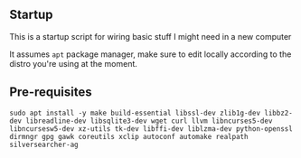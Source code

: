 ## Startup
This is a startup script for wiring basic stuff I might need in a new computer

It assumes `apt` package manager, make sure to edit locally according to the distro you're using at the moment.

## Pre-requisites

```
sudo apt install -y make build-essential libssl-dev zlib1g-dev libbz2-dev libreadline-dev libsqlite3-dev wget curl llvm libncurses5-dev libncursesw5-dev xz-utils tk-dev libffi-dev liblzma-dev python-openssl dirmngr gpg gawk coreutils xclip autoconf automake realpath silversearcher-ag
```

